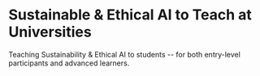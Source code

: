 
# Sustainable & Ethical AI to Teach at Universities

Teaching Sustainability &amp; Ethical AI to students -- for both entry-level participants and advanced learners.
